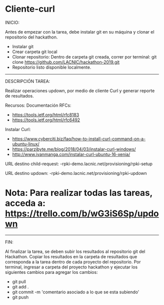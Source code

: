# Cliente-curl

INICIO: 

Antes de empezar con la tarea, debe instalar git en su máquina y clonar el repositorio del hackathon.
 - Instalar git
 - Crear carpeta git local
 - Clonar repositorio: Dentro de carpeta git creada, correr por terminal:
 git clone https://github.com/LACNIC/hackathon-2019.git
 - Repositorio listo disponible localmente.

-----------------------------------------------------------------------
DESCRIPCIÓN TAREA:

Realizar operaciones updown, por medio de cliente Curl y generar reporte de resultados.

Recursos:
Documentación RFCs:
 - https://tools.ietf.org/html/rfc8183
 - https://tools.ietf.org/html/rfc6492

Instalar Curl: 
- https://www.cyberciti.biz/faq/how-to-install-curl-command-on-a-ubuntu-linux/
- https://parzibyte.me/blog/2018/04/03/instalar-curl-windows/
- http://www.ivanmanga.com/instalar-curl-ubuntu-16-xenia/

URL destino child-request:
 -rpki-demo.lacnic.net/provisioning/rpki-setup

URL destino updown:
 -rpki-demo.lacnic.net/provisioning/rpki-updown

# Nota: Para realizar todas las tareas, acceda a: https://trello.com/b/wG3iS6Sp/updown
----------------------------------------------------------------------
FIN: 

Al finalizar la tarea, se deben subir los resultados al repositorio git del Hackathon. Copiar los resultados en la carpeta de resultados que corresponda a la tarea dentro de cada proyecto del repositorio.
Por terminal, ingresar a carpeta del proyecto hackathon y ejecutar los siguientes cambios para agregar los cambios:
- git pull 
- git add . 
- git commit -m 'comentario asociado a lo que se esta subiendo'
- git push
